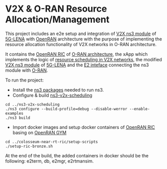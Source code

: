 # V2X & O-RAN Resource Allocation/Management 
This project includes an e2e setup and integration of [V2X ns3 module](https://5g-lena.cttc.es/blog/23/) of [5G-LENA](https://5g-lena.cttc.es/) with [OpenRAN](https://openrangym.com/) architecture with the purpose of implementing the resource allocation functionality of V2X networks in O-RAN architecture.

It contains the [OpenRAN RIC](https://github.com/fgjeci/colosseum-near-rt-ric) of [O-RAN architecture](https://openrangym.com/), the xApp which implements the logic of [resource scheduling in V2X networks](https://github.com/fgjeci/v2x-xapp.git), the modified [V2X ns3 module](https://github.com/fgjeci/ns3-v2x-scheduling.git) of [5G-LENA](https://5g-lena.cttc.es/blog/23/) and the [E2 inteface](https://github.com/fgjeci/oran-e2sim) connecting the ns3 module with [O-RAN](https://www.o-ran.org/).

To run the project:
- Install the [ns3 packages](https://www.nsnam.org/wiki/Installation) needed to run ns3. 
- Configure & build [ns3-v2x-scheduling](https://github.com/fgjeci/ns3-v2x-scheduling.git)
```
cd ../ns3-v2x-scheduling
./ns3 configure --build-profile=debug --disable-werror --enable-examples
./ns3 build
```
- Import docker images and setup docker containers of [OpenRAN RIC](https://github.com/fgjeci/colosseum-near-rt-ric) basing on [OpenRAN GYM](https://openrangym.com/tutorials/ns-o-ran)
```
cd ../colosseum-near-rt-ric/setup-scripts
./setup-ric-bronze.sh
```

At the end of the build, the added containers in docker should be the following: e2term, db, e2mgr, e2rtmansim.

